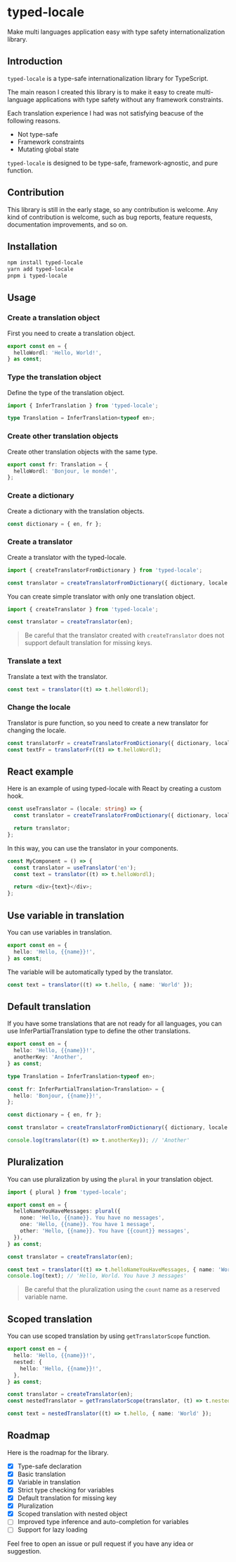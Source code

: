 # typed-locale

Make multi languages application easy with type safety internationalization library.

## Introduction

`typed-locale` is a type-safe internationalization library for TypeScript.

The main reason I created this library is to make it easy to create multi-language applications with type safety without any framework constraints.

Each translation experience I had was not satisfying beacuse of the following reasons.

- Not type-safe
- Framework constraints
- Mutating global state

`typed-locale` is designed to be type-safe, framework-agnostic, and pure function.

## Contribution

This library is still in the early stage, so any contribution is welcome.
Any kind of contribution is welcome, such as bug reports, feature requests, documentation improvements, and so on.

## Installation

```bash
npm install typed-locale
yarn add typed-locale
pnpm i typed-locale
```

## Usage

### Create a translation object

First you need to create a translation object.

```typescript
export const en = {
  helloWordl: 'Hello, World!',
} as const;
```

### Type the translation object

Define the type of the translation object.

```typescript
import { InferTranslation } from 'typed-locale';

type Translation = InferTranslation<typeof en>;
```

### Create other translation objects

Create other translation objects with the same type.

```typescript
export const fr: Translation = {
  helloWordl: 'Bonjour, le monde!',
};
```

### Create a dictionary

Create a dictionary with the translation objects.

```typescript
const dictionary = { en, fr };
```

### Create a translator

Create a translator with the typed-locale.

```typescript
import { createTranslatorFromDictionary } from 'typed-locale';

const translator = createTranslatorFromDictionary({ dictionary, locale: 'en', defaultLocale: 'en' });
```

You can create simple translator with only one translation object.

```typescript
import { createTranslator } from 'typed-locale';

const translator = createTranslator(en);
```

> Be careful that the translator created with `createTranslator` does not support default translation for missing keys.

### Translate a text

Translate a text with the translator.

```typescript
const text = translator((t) => t.helloWordl);
```

### Change the locale

Translator is pure function, so you need to create a new translator for changing the locale.

```typescript
const translatorFr = createTranslatorFromDictionary({ dictionary, locale: 'fr', defaultLocale: 'en' });
const textFr = translatorFr((t) => t.helloWordl);
```

## React example

Here is an example of using typed-locale with React by creating a custom hook.

```typescript
const useTranslator = (locale: string) => {
  const translator = createTranslatorFromDictionary({ dictionary, locale, defaultLocale: 'en' });

  return translator;
};
```

In this way, you can use the translator in your components.

```typescript
const MyComponent = () => {
  const translator = useTranslator('en');
  const text = translator((t) => t.helloWordl);

  return <div>{text}</div>;
};
```

## Use variable in translation

You can use variables in translation.

```typescript
export const en = {
  hello: 'Hello, {{name}}!',
} as const;
```

The variable will be automatically typed by the translator.

```typescript
const text = translator((t) => t.hello, { name: 'World' });
```

## Default translation

If you have some translations that are not ready for all languages, you can use InferPartialTranslation type to define the other translations.

```typescript
export const en = {
  hello: 'Hello, {{name}}!',
  anotherKey: 'Another',
} as const;

type Translation = InferTranslation<typeof en>;

const fr: InferPartialTranslation<Translation> = {
  hello: 'Bonjour, {{name}}!',
};

const dictionary = { en, fr };

const translator = createTranslatorFromDictionary({ dictionary, locale: 'fr', defaultLocale: 'en' });

console.log(translator((t) => t.anotherKey)); // 'Another'
```

## Pluralization

You can use pluralization by using the `plural` in your translation object.

```typescript
import { plural } from 'typed-locale';

export const en = {
  helloNameYouHaveMessages: plural({
    none: 'Hello, {{name}}. You have no messages',
    one: 'Hello, {{name}}. You have 1 message',
    other: 'Hello, {{name}}. You have {{count}} messages',
  }),
} as const;

const translator = createTranslator(en);

const text = translator((t) => t.helloNameYouHaveMessages, { name: 'World', count: 3 });
console.log(text); // 'Hello, World. You have 3 messages'
```

> Be careful that the pluralization using the `count` name as a reserved variable name.

## Scoped translation

You can use scoped translation by using `getTranslatorScope` function.

```typescript
export const en = {
  hello: 'Hello, {{name}}!',
  nested: {
    hello: 'Hello, {{name}}!',
  },
} as const;

const translator = createTranslator(en);
const nestedTranslator = getTranslatorScope(translator, (t) => t.nested);

const text = nestedTranslator((t) => t.hello, { name: 'World' });
```

## Roadmap

Here is the roadmap for the library.

- [x] Type-safe declaration
- [x] Basic translation
- [x] Variable in translation
- [x] Strict type checking for variables
- [x] Default translation for missing key
- [x] Pluralization
- [x] Scoped translation with nested object
- [ ] Improved type inference and auto-completion for variables
- [ ] Support for lazy loading

Feel free to open an issue or pull request if you have any idea or suggestion.
